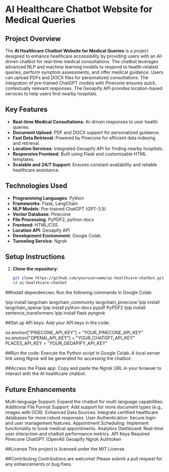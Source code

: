 # AI Healthcare Chatbot Website for Medical Queries

## Project Overview
The **AI Healthcare Chatbot Website for Medical Queries** is a project designed to enhance healthcare accessibility by providing users with an AI-driven chatbot for real-time medical consultations. The chatbot leverages advanced NLP and machine learning models to respond to health-related queries, perform symptom assessments, and offer medical guidance. Users can upload PDFs and DOCX files for personalized consultations. The integration of pre-trained ChatGPT models with Pinecone ensures quick, contextually relevant responses. The Geoapify API provides location-based services to help users find nearby hospitals.

## Key Features
- **Real-time Medical Consultations**: AI-driven responses to user health queries.
- **Document Upload**: PDF and DOCX support for personalized guidance.
- **Fast Data Retrieval**: Powered by Pinecone for efficient data indexing and retrieval.
- **Location Services**: Integrated Geoapify API for finding nearby hospitals.
- **Responsive Frontend**: Built using Flask and customizable HTML templates.
- **Scalable and 24/7 Support**: Ensures constant availability and reliable healthcare assistance.

## Technologies Used
- **Programming Languages**: Python
- **Frameworks**: Flask, LangChain
- **NLP Models**: Pre-trained ChatGPT (GPT-3.5)
- **Vector Database**: Pinecone
- **File Processing**: PyPDF2, python-docx
- **Frontend**: HTML/CSS
- **Location API**: Geoapify API
- **Development Environment**: Google Colab
- **Tunneling Service**: Ngrok

## Setup Instructions
1. **Clone the repository**:
   ```bash
   git clone https://github.com/yourusername/ai-healthcare-chatbot.git
   cd ai-healthcare-chatbot
##Install dependencies: Run the following commands in Google Colab:


!pip install langchain langchain_community langchain_pinecone
!pip install langchain_openai
!pip install python-docx pypdf PyPDF2
!pip install sentence_transformers
!pip install flask pyngrok

##Set up API keys: Add your API keys in the code:

os.environ["PINECONE_API_KEY"] = "YOUR_PINECONE_API_KEY"
os.environ["OPENAI_API_KEY"] = "YOUR_CHATGPT_API_KEY"
PLACES_API_KEY = "YOUR_GEOAPIFY_API_KEY"

##Run the code: Execute the Python script in Google Colab. A local server link using Ngrok will be generated for accessing the chatbot.

##Access the Flask app: Copy and paste the Ngrok URL in your browser to interact with the AI healthcare chatbot.

## Future Enhancements
Multi-language Support: Expand the chatbot for multi-language capabilities.
Additional File Format Support: Add support for more document types (e.g., images with OCR).
Enhanced Data Sources: Integrate certified healthcare databases for more robust responses.
User Authentication: Secure login and user management features.
Appointment Scheduling: Implement functionality to book medical appointments.
Analytics Dashboard: Real-time user interaction and chatbot performance metrics.
API Keys Required
Pinecone
ChatGPT (OpenAI)
Geoapify
Ngrok Authtoken

##License
This project is licensed under the MIT License.

##Contributing
Contributions are welcome! Please submit a pull request for any enhancements or bug fixes.
